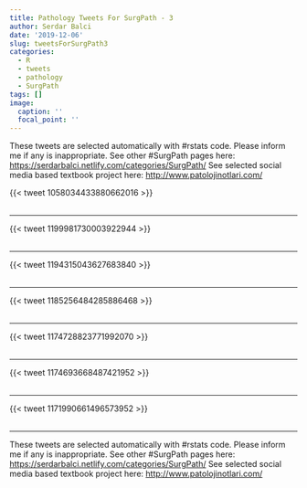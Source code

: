 ```yaml
---
title: Pathology Tweets For SurgPath - 3
author: Serdar Balci
date: '2019-12-06'
slug: tweetsForSurgPath3
categories:
  - R
  - tweets
  - pathology
  - SurgPath
tags: []
image:
  caption: ''
  focal_point: ''
---
```



These tweets are selected automatically with #rstats code. Please inform me if any is inappropriate.
See other #SurgPath pages here: https://serdarbalci.netlify.com/categories/SurgPath/ 
See selected social media based textbook project here: http://www.patolojinotlari.com/

{{< tweet 1058034433880662016 >}}
<br>
<br>
<hr>
{{< tweet 1199981730003922944 >}}
<br>
<br>
<hr>
{{< tweet 1194315043627683840 >}}
<br>
<br>
<hr>
{{< tweet 1185256484285886468 >}}
<br>
<br>
<hr>
{{< tweet 1174728823771992070 >}}
<br>
<br>
<hr>
{{< tweet 1174693668487421952 >}}
<br>
<br>
<hr>
{{< tweet 1171990661496573952 >}}
<br>
<br>
<hr>


These tweets are selected automatically with #rstats code. Please inform me if any is inappropriate.
See other #SurgPath pages here: https://serdarbalci.netlify.com/categories/SurgPath/ 
See selected social media based textbook project here: http://www.patolojinotlari.com/
